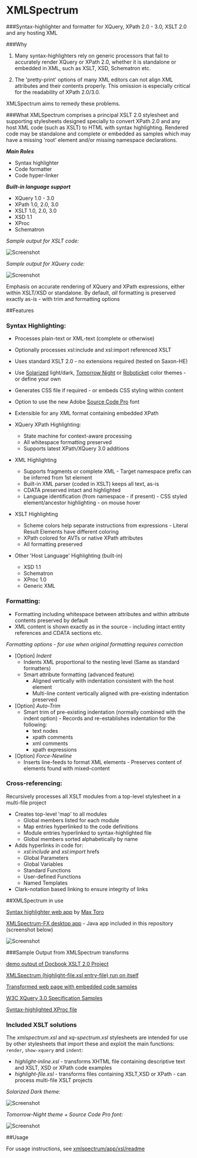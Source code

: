 XMLSpectrum===========================###Syntax-highlighter and formatter for XQuery, XPath 2.0 - 3.0, XSLT 2.0 and any hosting XML###Why1. Many syntax-highlighters rely on generic processors that fail to accurately render XQuery or XPath 2.0, whether it is standalone or embedded in XML, such as XSLT, XSD, Schematron etc. 2. The 'pretty-print' options of many XML editors can not align XML attributes and their contents properly. This omission is especially critical for the readability of XPath 2.0/3.0.XMLSpectrum aims to remedy these problems.###WhatXMLSpectrum comprises a principal XSLT 2.0 stylesheet and supporting stylesheets  designed specially to convert XPath 2.0 and any host XML code (such as XSLT) to HTML with syntax highlighting. Rendered code may be standalone and complete or embedded as samples which may have a missing 'root' element and/or missing namespace declarations.***Main Roles***- Syntax highlighter- Code formatter- Code hyper-linker***Built-in language support***- XQuery 1.0 - 3.0- XPath 1.0, 2.0, 3.0- XSLT 1.0, 2.0, 3.0- XSD 1.1- XProc- Schematron*Sample output for XSLT code:*![Screenshot](http://www.qutoric.com/xslt/xmlspectrum/images/xsl-light.png)*Sample output for XQuery code:*![Screenshot](http://www.qutoric.com/samples/github-xquery.png)Emphasis on accurate rendering of XQuery and XPath expressions, either within XSLT/XSD or standalone.By default,  *all* formatting is preserved exactly as-is - with trim and formatting options##Features### Syntax Highlighting:- Processes plain-text or XML-text (complete or otherwise)- Optionally processes xsl:include and xsl:import referenced XSLT- Uses standard XSLT 2.0 - no extensions required (tested on Saxon-HE)- Use [Solarized](http://ethanschoonover.com/solarized) light/dark, [Tomorrow Night](https://github.com/ChrisKempson/Tomorrow-Theme) or [Roboticket](http://eclipsecolorthemes.org/?view=theme&id=93) color themes - or define your own- Generates CSS file if required - or embeds CSS styling within content- Option to use the new Adobe [Source Code Pro](http://blogs.adobe.com/typblography/2012/09/source-code-pro.html) font- Extensible for any XML format containing embedded XPath- XQuery XPath Highlighting:	- State machine for context-aware processing	- All whitespace formatting preserved	- Supports latest XPath/XQuery 3.0 additions- XML Highlighting	- Supports fragments or complete XML           - Target namespace prefix can be inferred from 1st element	- Built-in XML parser (coded in XSLT) keeps all text, as-is	- CDATA preserved intact and highlighted	- Language identification (from namespace - if present)           - CSS styled element/ancestor highlighting - on mouse hover- XSLT Highlighting	- Scheme colors help separate instructions from expressions           - Literal Result Elements have different coloring	- XPath colored for AVTs or native XPath attributes	- All formatting preserved- Other 'Host Language' Highlighting (built-in)	- XSD 1.1	- Schematron	- XProc 1.0	- Generic XML### Formatting:- Formatting including whitespace between attributes and within attribute contents preserved by default- XML content is shown exactly as in the source - including intact entity references and CDATA sections etc._Formatting options - for use when original formatting requires correction_- [Option] *Indent*	- Indents XML proportional to the nesting level (Same as standard formatters)	- Smart attribute formatting (advanced feature)		- Aligned vertically with indentation consistent with the host element		- Multi-line content vertically aligned with pre-existing indentation preserved- [Option] *Auto-Trim*	- Smart trim of pre-existing indentation (normally combined with the indent option)           - Records and re-establishes indentation for the following:		- text nodes		- xpath comments		- xml comments		- xpath expressions- [Option] *Force-Newline*	- Inserts line-feeds to format XML elements           - Preserves content of elements found with mixed-content### Cross-referencing: Recursively processes all XSLT modules from a top-level stylesheet in a multi-file project- Creates top-level 'map' to all modules	- Global members listed for each module	- Map entries hyperlinked to the code definitions	- Module entries hyperlinked to syntax-highlighted file	- Global members sorted alphabetically by name- Adds hyperlinks in code for:	- *xsl:include* and *xsl:import* hrefs	- Global Parameters	- Global Variables	- Standard Functions	- User-defined Functions	- Named Templates- Clark-notation based linking to ensure integrity of links##XMLSpectrum in use[Syntax highlighter web app](http://highlight.myxsl.net/) by [Max Toro](https://github.com/maxtoroq)[XMLSpectrum-FX desktop app](http://qutoric.com/xmlspectrum/)  - Java app included in this repository (screenshot below)![Screenshot](http://www.qutoric.com/xmlspectrum/xmlspectrum-small.png)###Sample Output from XMLSpectrum transforms[demo output of Docbook XSLT 2.0 Project](http://qutoric.com/samples/docbook20demo/)[XMLSpectrum (highlight-file.xsl entry-file) run on itself](http://qutoric.com/samples/xmlspectrum-code/)[Transformed web page with embedded code samples](http://qutoric.com/samples/inline/highlighted-inline.html)[W3C XQuery 3.0 Specification Samples](http://qutoric.com/samples/xquery-3.0cr-samples.html)[Syntax-highlighted XProc file](http://qutoric.com/samples/xquery-3.0cr-samples.html)### Included XSLT solutionsThe *xmlspectrum.xsl* and *xq-spectrum.xsl* stylesheets are intended for use by other stylesheets that import these and exploit the main functions: `render`, `show-xquery` and `indent`:- *highlight-inline.xsl* - transforms XHTML file containing descriptive text and XSLT, XSD or XPath code examples-  *highlight-file.xsl*     - transforms files containing XSLT,XSD or XPath - can process multi-file XSLT projects*Solarized Dark theme:*![Screenshot](http://www.qutoric.com/xslt/xmlspectrum/images/xsd-dark.png)*Tomorrow-Night theme + Source Code Pro font:*![Screenshot](http://www.qutoric.com/xslt/xmlspectrum/images/xproc.png)	##UsageFor usage instructions, see [xmlspectrum/app/xsl/readme](https://github.com/pgfearo/xmlspectrum/blob/master/app/xsl/readme.md)